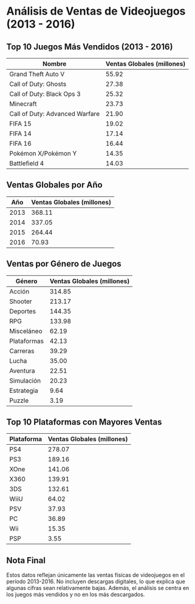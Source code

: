 # Análisis de Ventas de Videojuegos (2013 - 2016)

## **Top 10 Juegos Más Vendidos (2013 - 2016)**

| Nombre                          | Ventas Globales (millones) |
|---------------------------------|---------------------------|
| Grand Theft Auto V              | 55.92                     |
| Call of Duty: Ghosts            | 27.38                     |
| Call of Duty: Black Ops 3       | 25.32                     |
| Minecraft                       | 23.73                     |
| Call of Duty: Advanced Warfare  | 21.90                     |
| FIFA 15                         | 19.02                     |
| FIFA 14                         | 17.14                     |
| FIFA 16                         | 16.44                     |
| Pokémon X/Pokémon Y             | 14.35                     |
| Battlefield 4                   | 14.03                     |

## **Ventas Globales por Año**

| Año  | Ventas Globales (millones) |
|------|---------------------------|
| 2013 | 368.11                    |
| 2014 | 337.05                    |
| 2015 | 264.44                    |
| 2016 | 70.93                     |

## **Ventas por Género de Juegos**

| Género          | Ventas Globales (millones) |
|----------------|---------------------------|
| Acción         | 314.85                     |
| Shooter        | 213.17                     |
| Deportes       | 144.35                     |
| RPG            | 133.98                     |
| Misceláneo     | 62.19                      |
| Plataformas    | 42.13                      |
| Carreras       | 39.29                      |
| Lucha          | 35.00                      |
| Aventura       | 22.51                      |
| Simulación     | 20.23                      |
| Estrategia     | 9.64                       |
| Puzzle         | 3.19                        |

## **Top 10 Plataformas con Mayores Ventas**

| Plataforma | Ventas Globales (millones) |
|------------|---------------------------|
| PS4        | 278.07                     |
| PS3        | 189.16                     |
| XOne       | 141.06                     |
| X360       | 139.91                     |
| 3DS        | 132.61                     |
| WiiU       | 64.02                      |
| PSV        | 37.93                      |
| PC         | 36.89                      |
| Wii        | 15.35                      |
| PSP        | 3.55                        |

## **Nota Final**
Estos datos reflejan únicamente las ventas físicas de videojuegos en el período 2013-2016. No incluyen descargas digitales, lo que explica que algunas cifras sean relativamente bajas. Además, el análisis se centra en los juegos más vendidos y no en los más descargados.
